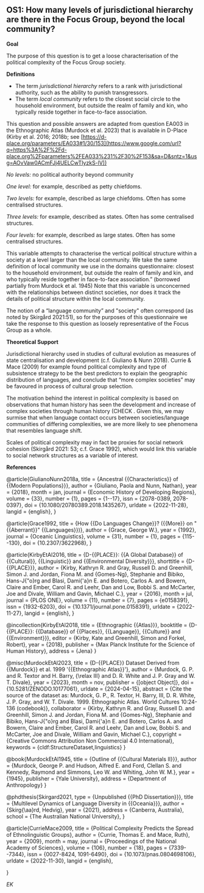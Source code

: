 
## OS1: How many levels of jurisdictional hierarchy are there in the Focus Group, beyond the local community?



**Goal**

The purpose of this question is to get a loose characterisation of the political complexity of the Focus Group society.



**Definitions**

- The term *jurisdictional hierarchy* refers to a rank with jurisdictional authority, such as the ability to punish transgressors.
- The term *local community* refers to the closest social circle to the household environment, but outside the realm of family and kin, who typically reside together in face-to-face association.




This question and possible answers are adapted from question EA003 in the Ethnographic Atlas (Murdock et al. 2023) that is available in D-Place (Kirby et al. 2016; 2018b; see [https://d-place.org/parameters/EA033#1/30/153](https://www.google.com/url?q=https%3A%2F%2Fd-place.org%2Fparameters%2FEA033%231%2F30%2F153&sa=D&sntz=1&usg=AOvVaw0ACmFJj4UELCwTIyzkS-lV))



*No levels:* no political authority beyond community

*One level:* for example, described as petty chiefdoms.

*Two levels:* for example, described as large chiefdoms. Often has some centralised structures.

*Three levels:* for example, described as states. Often has some centralised structures.

*Four levels:* for example, described as large states. Often has some centralised structures.


This variable attempts to characterise the vertical political structure within a society at a level larger than the local community. We take the same definition of local community we use in the domains questionnaire: closest to the household environment, but outside the realm of family and kin, and who typically reside together in face-to-face association.” (borrowed partially from Murdock et al. 1945) Note that this variable is unconcerned with the relationships between distinct societies, nor does it track the details of political structure within the local community.


The notion of a “language community” and "society" often correspond (as noted by Skirgård 2021:51), so for the purposes of this questionnaire we take the response to this question as loosely representative of the Focus Group as a whole.


**Theoretical Support**

Jurisdictional hierarchy used in studies of cultural evolution as measures of state centralisation and development (c.f. Giuliano & Nunn 2018). Currie & Mace (2009) for example found political complexity and type of subsistence strategy to be the best predictors to explain the geographic distribution of languages, and conclude that “more complex societies” may be favoured in process of cultural group selection.


The motivation behind the interest in political complexity is based on observations that human history has seen the development and increase of complex societies through human history (CHECK . Given this, we may surmise that when language contact occurs between societies/language communities of differing complexities, we are more likely to see phenomena that resembles language shift. 


Scales of political complexity may in fact be proxies for social network cohesion (Skirgård 2021: 53; c.f. Grace 1992), which would link this variable to social network structures as a variable of interest.

**References**

@article{GiulianoNunn2018a,
  title = {Ancestral {{Characteristics}} of {{Modern Populations}}},
  author = {Giuliano, Paola and Nunn, Nathan},
  year = {2018},
  month = jan,
  journal = {Economic History of Developing Regions},
  volume = {33},
  number = {1},
  pages = {1--17},
  issn = {2078-0389, 2078-0397},
  doi = {10.1080/20780389.2018.1435267},
  urldate = {2022-11-28},
  langid = {english},
}

@article{Grace1992,
  title = {How {{Do Languages Change}}? ({{More}} on "{{Aberrant}}" {{Languages}})},
  author = {Grace, George W.},
  year = {1992},
  journal = {Oceanic Linguistics},
  volume = {31},
  number = {1},
  pages = {115--130},
  doi = {10.2307/3622968},
}

@article{KirbyEtAl2016,
  title = {D-{{PLACE}}: {{A Global Database}} of {{Cultural}}, {{Linguistic}} and {{Environmental Diversity}}},
  shorttitle = {D-{{PLACE}}},
  author = {Kirby, Kathryn R. and Gray, Russell D. and Greenhill, Simon J. and Jordan, Fiona M. and {Gomes-Ng}, Stephanie and Bibiko, Hans-J{\"o}rg and Blasi, Dami{\'a}n E. and Botero, Carlos A. and Bowern, Claire and Ember, Carol R. and Leehr, Dan and Low, Bobbi S. and McCarter, Joe and Divale, William and Gavin, Michael C.},
  year = {2016},
  month = jul,
  journal = {PLOS ONE},
  volume = {11},
  number = {7},
  pages = {e0158391},
  issn = {1932-6203},
  doi = {10.1371/journal.pone.0158391},
  urldate = {2022-11-27},
  langid = {english},
}

@incollection{KirbyEtAl2018,
  title = {Ethnographic {{Atlas}}},
  booktitle = {D-{{PLACE}}: {{Database}} of {{Places}}, {{Language}}, {{Culture}} and {{Environment}}},
  editor = {Kirby, Kate and Greenhill, Simon and Forkel, Robert},
  year = {2018},
  publisher = {Max Planck Institute for the Science of Human History},
  address = {Jena}
}

@misc{MurdockEtAl2023,
  title = {D-{{PLACE}} Dataset Derived from {{Murdock}} et al. 1999 '{{Ethnographic Atlas}}'},
  author = {Murdock, G. P. and R. Textor and H. Barry, {\relax III} and D. R. White and J. P. Gray and W. T. Divale},
  year = {2023},
  month = nov,
  publisher = {[object Object]},
  doi = {10.5281/ZENODO.10177061},
  urldate = {2024-04-15},
  abstract = {Cite the source of the dataset as: Murdock, G. P., R. Textor, H. Barry, III, D. R. White, J. P. Gray, and W. T. Divale. 1999. Ethnographic Atlas. World Cultures 10:24-136 (codebook)},
  collaborator = {Kirby, Kathryn R. and Gray, Russell D. and Greenhill, Simon J. and Jordan, Fiona M. and {Gomes-Ng}, Stephanie and Bibiko, Hans-J{\"o}rg and Blasi, Dami{\'a}n E. and Botero, Carlos A. and Bowern, Claire and Ember, Carol R. and Leehr, Dan and Low, Bobbi S. and McCarter, Joe and Divale, William and Gavin, Michael C.},
  copyright = {Creative Commons Attribution Non Commercial 4.0 International},
  keywords = {cldf:StructureDataset,linguistics}
}


@book{MurdockEtAl1945,
  title = {Outline of {{Cultural Materials II}}},
  author = {Murdock, George P. and Hudson, Alfred E. and Ford, Clellan S. and Kennedy, Raymond and Simmons, Leo W. and Whiting, John W. M.},
  year = {1945},
  publisher = {Yale University},
  address = {Department of Anthropology}
}

@phdthesis{Skirgard2021,
  type = {Unpublished {{PhD Dissertation}}},
  title = {Multilevel Dynamics of Language Diversity in {{Oceania}}},
  author = {Skirg{\aa}rd, Hedvig},
  year = {2021},
  address = {Canberra, Australia},
  school = {The Australian National University},
}

@article{CurrieMace2009,
  title = {Political Complexity Predicts the Spread of Ethnolinguistic Groups},
  author = {Currie, Thomas E. and Mace, Ruth},
  year = {2009},
  month = may,
  journal = {Proceedings of the National Academy of Sciences},
  volume = {106},
  number = {18},
  pages = {7339--7344},
  issn = {0027-8424, 1091-6490},
  doi = {10.1073/pnas.0804698106},
  urldate = {2022-11-30},
  langid = {english},
  
}


*EK*
